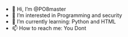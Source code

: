 - 👋 Hi, I’m @PO8master
- 👀 I’m interested in Programming and security
- 🌱 I’m currently learning: Python and HTML
- 📫 How to reach me: You Dont

<!---
PO8master/PO8master is a ✨ special ✨ repository because its `README.md` (this file) appears on your GitHub profile.
You can click the Preview link to take a look at your changes.
--->
